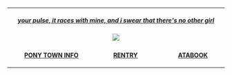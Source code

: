 ***
<h5 align="center">
  
[your pulse, it races with mine, and i swear that there's no other girl](https://open.spotify.com/track/4GUHy0eCuLscsaFO4XX8oU?si=155775146ec64d9e)


<h5 align="center">
  <img src="https://images2.imgbox.com/ed/63/lj2yZBJ2_o.png"/>
</h5>  
<h4 align="center">

[PONY TOWN INFO](https://rentry.co/angelofdarkness)ㅤㅤㅤㅤ ㅤㅤ[RENTRY](https://rentry.co/periscope)ㅤㅤㅤㅤ ㅤㅤㅤ[ATABOOK](https://portal.atabook.org/)
</h4> 

***






